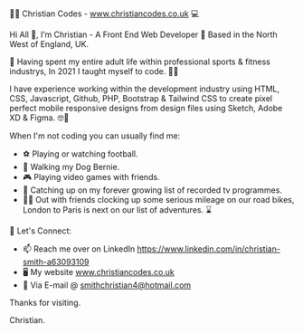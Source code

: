 :man_technologist: Christian Codes - www.christiancodes.co.uk :computer:	

Hi All 👋, I’m Christian - A Front End Web Developer :round_pushpin: Based in the North West of England, UK.

:memo: 
Having spent my entire adult life within professional sports & fitness industrys, In 2021 I taught myself to code. :man_technologist: 

I have experience working within the development industry using HTML, CSS, Javascript, Github, PHP, Bootstrap & Tailwind CSS to create pixel perfect mobile responsive designs from design files using Sketch, Adobe XD & Figma. :nerd_face::iphone:

When I'm not coding you can usually find me:

- :soccer: Playing or watching football.
- :dog:	Walking my Dog Bernie.
- :video_game:	Playing video games with friends.
- :movie_camera: Catching up on my forever growing list of recorded tv programmes.
- :biking_man:	Out with friends clocking up some serious mileage on our road bikes, London to Paris is next on our list of adventures. :hourglass:	

:link: Let's Connect:

- 📫 Reach me over on LinkedIn https://www.linkedin.com/in/christian-smith-a63093109 
- :desktop_computer:	My website www.christiancodes.co.uk
- :e-mail: Via E-mail @ smithchristian4@hotmail.com

Thanks for visiting. 

Christian.


<!---
Aines25/Aines25 is a ✨ special ✨ repository because its `README.md` (this file) appears on your GitHub profile.
You can click the Preview link to take a look at your changes.
--->


